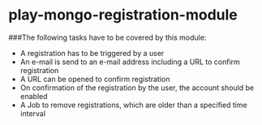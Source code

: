 # play-mongo-registration-module
###The following tasks have to be covered by this module:
- A registration has to be triggered by a user
- An e-mail is send to an e-mail address including a URL to confirm registration
- A URL can be opened to confirm registration
- On confirmation of the registration by the user, the account should be enabled
- A Job to remove registrations, which are older than a specified time interval

